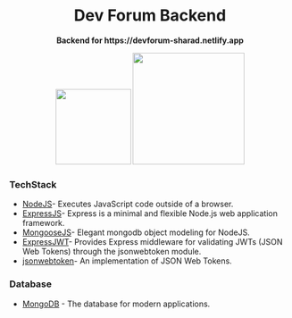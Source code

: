 <div align="center">
    <h1>Dev Forum Backend</h1>
    <p>
        <b>Backend for https://devforum-sharad.netlify.app</b>
    </p>
    <img src="https://forthebadge.com/images/badges/built-with-love.svg" width="135">
    <img src="https://forthebadge.com/images/badges/made-with-javascript.svg" width="200">

</div>

### TechStack

- [NodeJS](https://nodejs.org/en/)- Executes JavaScript code outside of a browser.
- [ExpressJS](http://expressjs.com/)- Express is a minimal and flexible Node.js web application framework.
- [MongooseJS](https://mongoosejs.com/)- Elegant mongodb object modeling for NodeJS.
- [ExpressJWT](https://www.npmjs.com/package/express-jwt)- Provides Express middleware for validating JWTs (JSON Web Tokens) through the jsonwebtoken module.
- [jsonwebtoken](https://www.npmjs.com/package/jsonwebtoken)- An implementation of JSON Web Tokens.

### Database
- [MongoDB](https://www.mongodb.com/) - The database for modern applications.
